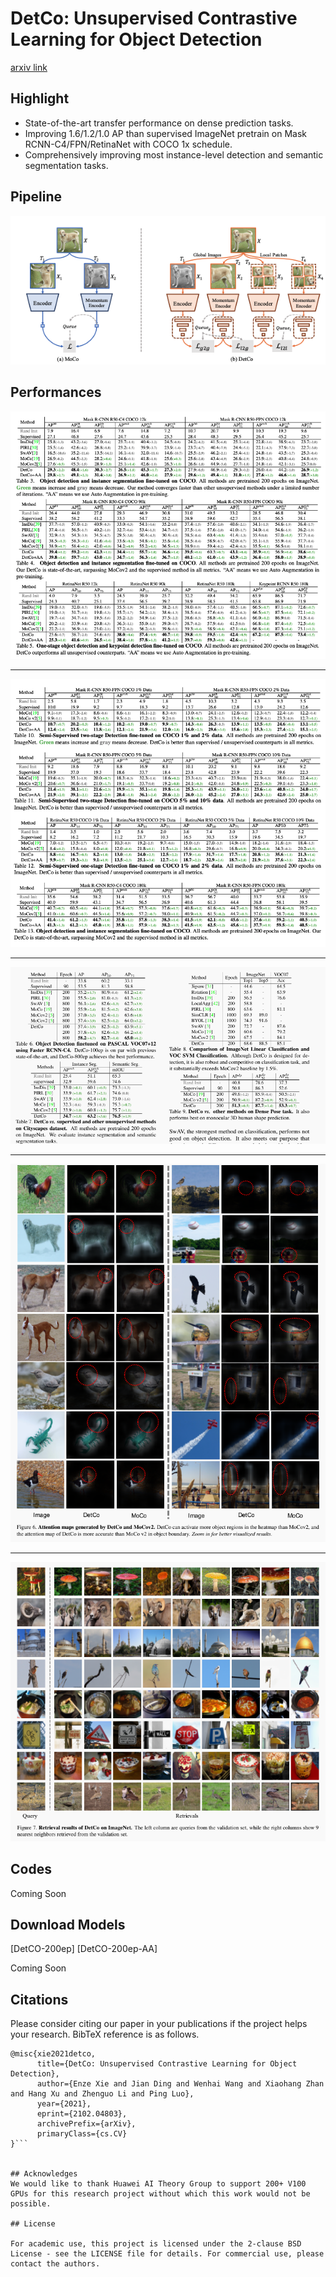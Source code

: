 # DetCo: Unsupervised Contrastive Learning for Object Detection
[arxiv link](https://arxiv.org/abs/2102.04803)

## Highlight

- State-of-the-art transfer performance on dense prediction tasks.
- Improving  1.6/1.2/1.0 AP than supervised ImageNet pretrain on Mask RCNN-C4/FPN/RetinaNet with COCO 1x schedule.
- Comprehensively improving most instance-level detection and semantic segmentation tasks.

## Pipeline
![image-20190807160835333](imgs/pipeline.png)


## Performances
![Graph](imgs/res_coco.png)

-----

![Graph](imgs/res2_coco.png)

----

![Graph](imgs/other_res2.png)

-----

![Graph](imgs/vis.png)

-----

![Graph](imgs/vis2.png)



## Codes
Coming Soon

## Download Models
[DetCO-200ep]  [DetCO-200ep-AA]

Coming Soon

## Citations
Please consider citing our paper in your publications if the project helps your research. BibTeX reference is as follows.

```
@misc{xie2021detco,
      title={DetCo: Unsupervised Contrastive Learning for Object Detection}, 
      author={Enze Xie and Jian Ding and Wenhai Wang and Xiaohang Zhan and Hang Xu and Zhenguo Li and Ping Luo},
      year={2021},
      eprint={2102.04803},
      archivePrefix={arXiv},
      primaryClass={cs.CV}
}```


## Acknowledges
We would like to thank Huawei AI Theory Group to support 200+ V100 GPUs for this research project without which this work would not be possible.

## License

For academic use, this project is licensed under the 2-clause BSD License - see the LICENSE file for details. For commercial use, please contact the authors. 
